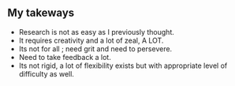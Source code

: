 ## My takeways
 - Research is not as easy as I previously thought.
 - It requires creativity and a lot of zeal, A LOT.
 - Its not for all ; need grit and need to persevere.
 - Need to take feedback a lot.
 - Its not rigid, a lot of flexibility exists but with appropriate level of difficulty as well.
